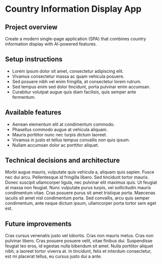 # Country Information Display App
## Project overview
Create a modern single-page application (SPA) that combines country information display with AI-powered features.
## Setup instructions
- Lorem ipsum dolor sit amet, consectetur adipiscing elit.
- Vivamus consectetur massa ac quam vehicula posuere.
- Sed posuere nibh vel enim fringilla, at consectetur lorem rutrum.
- Sed tempus enim sed dolor tincidunt, porta pulvinar enim accumsan.
- Curabitur volutpat augue quis diam facilisis, quis semper ante fermentum.
## Available features
- Aenean elementum elit at condimentum commodo.
- Phasellus commodo augue at vehicula aliquam.
- Mauris porttitor nunc nec turpis dictum laoreet.
- Vivamus in justo et tellus tempus convallis non quis ipsum.
- Nullam accumsan dolor ac porttitor aliquet.
## Technical decisions and architecture
Morbi augue mauris, vulputate quis vehicula a, aliquam quis sapien. Fusce nec dui arcu. Pellentesque id fringilla libero. Sed tincidunt tortor mauris. Donec suscipit ullamcorper ligula, nec pulvinar elit maximus quis. Ut feugiat at massa non feugiat. Nunc vulputate purus turpis, vel sollicitudin mauris condimentum vitae. Cras posuere purus sit amet tristique porta. Maecenas iaculis sit amet nisl condimentum porta. Sed convallis, arcu quis semper condimentum, ante neque dictum ipsum, ullamcorper porta tortor sem eget est.
## Future improvements
Cras cursus venenatis justo vel lobortis. Cras non mauris metus. Cras non pulvinar libero. Cras posuere posuere velit, vitae finibus dui. Suspendisse feugiat leo eros, id egestas nulla bibendum sit amet. Nulla porttitor aliquet nibh, a laoreet tortor viverra at. In tincidunt, felis et interdum consectetur, est mi placerat tellus, eu cursus justo dui a ante.